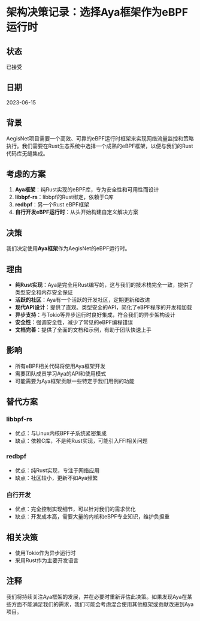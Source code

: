 # 架构决策记录：选择Aya框架作为eBPF运行时

## 状态

已接受

## 日期

2023-06-15

## 背景

AegisNet项目需要一个高效、可靠的eBPF运行时框架来实现网络流量监控和策略执行。我们需要在Rust生态系统中选择一个成熟的eBPF框架，以便与我们的Rust代码库无缝集成。

## 考虑的方案

1. **Aya框架**：纯Rust实现的eBPF库，专为安全性和可用性而设计
2. **libbpf-rs**：libbpf的Rust绑定，依赖于C库
3. **redbpf**：另一个Rust eBPF框架
4. **自行开发eBPF运行时**：从头开始构建自定义解决方案

## 决策

我们决定使用**Aya框架**作为AegisNet的eBPF运行时。

## 理由

- **纯Rust实现**：Aya是完全用Rust编写的，这与我们的技术栈完全一致，提供了类型安全和内存安全保证
- **活跃的社区**：Aya有一个活跃的开发社区，定期更新和改进
- **现代API设计**：提供了直观、类型安全的API，简化了eBPF程序的开发和加载
- **异步支持**：与Tokio等异步运行时良好集成，符合我们的异步架构设计
- **安全性**：强调安全性，减少了常见的eBPF编程错误
- **文档完善**：提供了全面的文档和示例，有助于团队快速上手

## 影响

- 所有eBPF相关代码将使用Aya框架开发
- 需要团队成员学习Aya的API和使用模式
- 可能需要为Aya框架贡献一些特定于我们用例的功能

## 替代方案

### libbpf-rs
- 优点：与Linux内核BPF子系统紧密集成
- 缺点：依赖C库，不是纯Rust实现，可能引入FFI相关问题

### redbpf
- 优点：纯Rust实现，专注于网络应用
- 缺点：社区较小，更新不如Aya频繁

### 自行开发
- 优点：完全控制实现细节，可以针对我们的需求优化
- 缺点：开发成本高，需要大量的内核和eBPF专业知识，维护负担重

## 相关决策

- 使用Tokio作为异步运行时
- 采用Rust作为主要开发语言

## 注释

我们将持续关注Aya框架的发展，并在必要时重新评估此决策。如果发现Aya在某些方面不能满足我们的需求，我们可能会考虑混合使用其他框架或贡献改进到Aya项目。